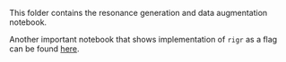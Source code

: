 This folder contains the resonance generation and data augmentation notebook.

Another important notebook that shows implementation of `rigr` as a flag can be found [here](https://github.com/akshatzalte/chemprop/blob/rigr_flag/examples/rigr_notebooks/rigr_flag_notebook.ipynb).
